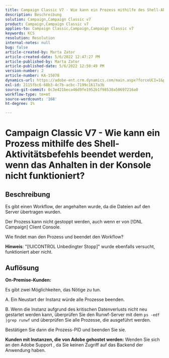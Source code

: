 ```yaml
---
title: Campaign Classic V7 - Wie kann ein Prozess mithilfe des Shell-Aktivitätsbefehls beendet werden, wenn das Anhalten in der Konsole nicht funktioniert?
description: Beschreibung
solution: Campaign,Campaign Classic v7
product: Campaign,Campaign Classic v7
applies-to: Campaign Classic,Campaign,Campaign Classic v7
keywords: KCS
resolution: Resolution
internal-notes: null
bug: false
article-created-by: Marta Zator
article-created-date: 5/6/2022 12:47:27 PM
article-published-by: Marta Zator
article-published-date: 5/6/2022 12:50:49 PM
version-number: 2
article-number: KA-15078
dynamics-url: https://adobe-ent.crm.dynamics.com/main.aspx?forceUCI=1&pagetype=entityrecord&etn=knowledgearticle&id=9f0becab-3acd-ec11-a7b5-6045bd00dbbc
exl-id: 2115fbc6-68b3-4c7b-acbc-7199c1617a3b
source-git-commit: 0c3e421beca46d9fe1952b1f98538a50697216a0
workflow-type: tm+mt
source-wordcount: '168'
ht-degree: 1%

---
```


# Campaign Classic V7 - Wie kann ein Prozess mithilfe des Shell-Aktivitätsbefehls beendet werden, wenn das Anhalten in der Konsole nicht funktioniert?

## Beschreibung


Es gibt einen Workflow, der angehalten wurde, da die Dateien auf den Server übertragen wurden.

Der Prozess kann nicht gestoppt werden, auch wenn er von [!DNL Campaign] Client Console.

Wie findet man den Prozess und beendet den Workflow?

<b>Hinweis</b>: &quot;[!UICONTROL Unbedingter Stopp]&quot; wurde ebenfalls versucht, funktioniert aber nicht.


## Auflösung


<b>On-Premise-Kunden:</b>

Es gibt zwei Möglichkeiten, das Nötige zu tun.

A. Ein Neustart der Instanz würde alle Prozesse beenden.

B. Wenn die Instanz aufgrund des kritischen Datenverlusts nicht neu gestartet werden kann, überprüfen Sie den Runwf-Server mit dem `ps -edf |grep runwf` und überprüfen Sie alle Prozesse, die ausgeführt werden.

Bestätigen Sie dann die Prozess-PID und beenden Sie sie.

<b>Kunden mit Instanzen, die von Adobe gehostet werden:</b> Wenden Sie sich an den Adobe Support , da Sie keinen Zugriff auf das Backend der Anwendung haben.
